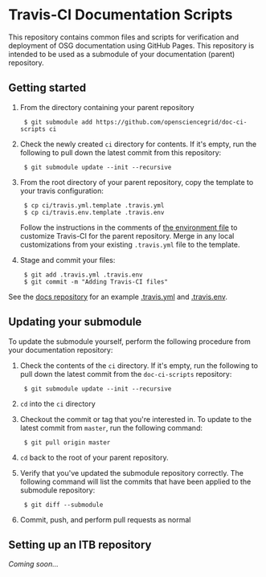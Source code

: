 Travis-CI Documentation Scripts
===============================

This repository contains common files and scripts for verification and deployment of OSG documentation using GitHub Pages. This repository is intended to be used as a submodule of your documentation (parent) repository.

Getting started
---------------

1. From the directory containing your parent repository

        $ git submodule add https://github.com/opensciencegrid/doc-ci-scripts ci

1. Check the newly created `ci` directory for contents. If it's empty, run the following to pull down the latest commit from this repository:

        $ git submodule update --init --recursive

1. From the root directory of your parent repository, copy the template to your travis configuration:

        $ cp ci/travis.yml.template .travis.yml
        $ cp ci/travis.env.template .travis.env

    Follow the instructions in the comments of [the environment file](travis.env.template) to customize Travis-CI for the parent repository. Merge in any local customizations from your existing `.travis.yml` file to the template.

1. Stage and commit your files:

        $ git add .travis.yml .travis.env
        $ git commit -m "Adding Travis-CI files"

See the [docs repository](https://github.com/opensciencegrid/docs/) for an example [.travis.yml](https://github.com/opensciencegrid/docs/blob/master/.travis.yml) and [.travis.env](https://github.com/opensciencegrid/docs/blob/master/.travis.env).

Updating your submodule
-----------------------

To update the submodule yourself, perform the following procedure from your documentation repository:

1. Check the contents of the `ci` directory. If it's empty, run the following to pull down the latest commit from the `doc-ci-scripts` repository:

        $ git submodule update --init --recursive

1. `cd` into the `ci` directory
1. Checkout the commit or tag that you're interested in. To update to the latest commit from `master`, run the following command:

        $ git pull origin master

1. `cd` back to the root of your parent repository.
1. Verify that you've updated the submodule repository correctly. The following command will list the commits that have been applied to the submodule repository:

        $ git diff --submodule

1. Commit, push, and perform pull requests as normal

Setting up an ITB repository
----------------------------

_Coming soon..._

